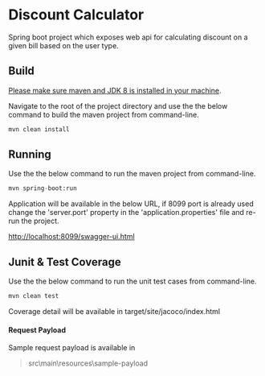 # Discount Calculator

Spring boot project which exposes web api for calculating discount on a given bill based on the user type.

## Build

[Please make sure maven and JDK 8 is installed in your machine]().

Navigate to the root of the project directory and use the the below command to build the maven project from command-line.

```bash
mvn clean install
```

## Running

Use the the below command to run the maven project from command-line.
```python
mvn spring-boot:run
```
Application will be available in the below URL, if 8099 port is already used change the 'server.port' property in the 'application.properties' file and re-run the project.

[http://localhost:8099/swagger-ui.html](http://localhost:8099/swagger-ui.html)

## Junit & Test Coverage

Use the the below command to run the unit test cases from command-line.
```python
mvn clean test
```
Coverage detail will be available in target/site/jacoco/index.html

#### Request Payload

Sample request payload is available in
>src\main\resources\sample-payload